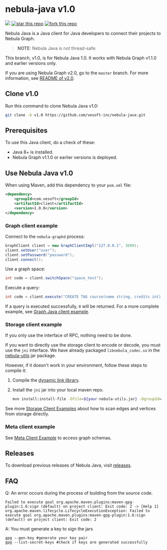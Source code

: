# nebula-java v1.0

![](https://img.shields.io/badge/language-java-orange.svg)
[![star this repo](http://githubbadges.com/star.svg?user=vesoft-inc&repo=nebula-java&style=default)](https://github.com/vesoft-inc/nebula-java)
[![fork this repo](http://githubbadges.com/fork.svg?user=vesoft-inc&repo=nebula-java&style=default)](https://github.com/vesoft-inc/nebula-java/fork)

Nebula Java is a Java client for Java developers to connect their projects to Nebula Graph.

> **NOTE**: Nebula Java is not thread-safe.

This branch, v1.0, is for Nebula Java 1.0. It works with Nebula Graph v1.1.0 and earlier versions only.

If you are using Nebula Graph v2.0, go to the `master` branch. For more information, see [README of v2.0](https://github.com/vesoft-inc/nebula-java).

## Clone v1.0

Run this command to clone Nebula Java v1.0:

```bash
git clone -b v1.0 https://github.com/vesoft-inc/nebula-java.git
```

## Prerequisites

To use this Java client, do a check of these:

- Java 8+ is installed.
- Nebula Graph v1.1.0 or earlier versions is deployed.

## Use Nebula Java v1.0

When using Maven, add this dependency to your `pom.xml` file:

```xml
<dependency>
    <groupId>com.vesoft</groupId>
    <artifactId>client</artifactId>
    <version>1.0.0</version>
</dependency>
```

### Graph client example

Connect to the `nebula-graphd` process:

```java
GraphClient client = new GraphClientImpl("127.0.0.1", 3699);
client.setUser("user");
client.setPassword("password");
client.connect();
```

Use a graph space:

```java
int code = client.switchSpace("space_test");
```

Execute a query:

```java
int code = client.execute("CREATE TAG course(name string, credits int);");
```

If a query is executed successfully, `0` will be returned. For a more complete example, see [Graph Java client example](./examples/src/main/java/com/vesoft/nebula/examples/GraphClientExample.java).

### Storage client example

If you only use the interface of RPC, nothing need to be done.

If you want to directly use the storage client to encode or decode, you must use the `jni` interface. We have already packaged `libnebula_codec.so` in the [nebula-utils](https://repo1.maven.org/maven2/com/vesoft/nebula-utils/) jar package.

However, if it doesn't work in your environment, follow these steps to compile it:

1. Compile the [dynamic link library](https://github.com/vesoft-inc/nebula/tree/master/src/jni).
2. Install the `jni` jar into your local maven repo.

    ```bash
    mvn install:install-file -Dfile=${your-nebula-utils.jar} -DgroupId=com.vesoft -DartifactId=nebula-utils -Dversion={version} -Dpackaging=jar
    ```

See more [Storage Client Examples](https://github.com/vesoft-inc/nebula-java/blob/master/examples/src/main/java/com/vesoft/nebula/examples/) about how to scan edges and vertices from storage directly.

### Meta client example

See [Meta Client Example](https://github.com/vesoft-inc/nebula-java/blob/master/examples/src/main/java/com/vesoft/nebula/examples/MetaClientExample.java) to access graph schemas.

## Releases

To download previous releases of Nebula Java, visit [releases](https://github.com/vesoft-inc/nebula-java/releases).

## FAQ

Q: An error occurs during the process of building from the source code.

```text
Failed to execute goal org.apache.maven.plugins:maven-gpg-plugin:1.6:sign (default) on project client: Exit code: 2 -> [Help 1]
org.apache.maven.lifecycle.LifecycleExecutionException: Failed to execute goal org.apache.maven.plugins:maven-gpg-plugin:1.6:sign (default) on project client: Exit code: 2
```

A: You must generate a key to sign the jars

```text
gpg --gen-key #generate your key pair
gpg --list-secret-keys #check if keys are generated successfully
```
